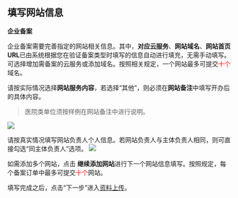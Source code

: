 ## 填写网站信息
**企业备案**

企业备案需要完善指定的网站相关信息。其中，**对应云服务**、**网站域名**、**网站首页URL**已由系统根据您在验证备案类型时填写的信息自动进行填充，无需手动填写。可选择增加需备案的云服务或添加域名。按照相关规定，一个网站最多可提交<font color='red'>十个</font>域名。

请按实际情况选择**网站服务内容**，若选择“其他”，则必须在**网站备注**中填写开办后的具体内容。

>医院类单位须按样例在网站备注中进行说明。


![](https://mc.qcloudimg.com/static/img/298596806e0c2ef3e4a676f25ff2e5d8/8.png)

请按真实情况填写网站负责人个人信息。若网站负责人与主体负责人相同，则可直接勾选“同主体负责人”选项。
![](https://mc.qcloudimg.com/static/img/4d63d4110509d345ac0fccef810a28b7/9.png)

如需添加多个网站，点击 **继续添加网站**进行下一个网站信息填写。按照规定，每个备案订单中最多可提交<font color='red'>十个</font>网站。

填写完成之后，点击“下一步”进入[资料上传]()。
